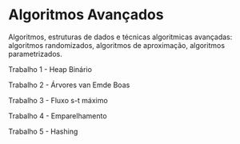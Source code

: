Algoritmos Avançados
====================

Algoritmos, estruturas de dados e técnicas algoritmicas avançadas: algoritmos randomizados, algoritmos de aproximação, algoritmos parametrizados.

Trabalho 1 - Heap Binário

Trabalho 2 - Árvores van Emde Boas

Trabalho 3 - Fluxo s-t máximo

Trabalho 4 - Emparelhamento

Trabalho 5 - Hashing
